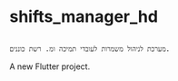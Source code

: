 # shifts_manager_hd

																					 	מערכת לניהול משמרות לעובדי תמיכה ומ. רשת כוננים.
A new Flutter project.

